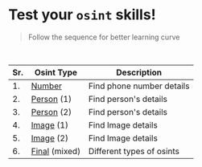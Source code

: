 # Test your `osint` skills!
> Follow the sequence for better learning curve

<br>

|Sr.|Osint Type|Description|
|---|---|---|
|1.|[Number](number_osint.md)|Find phone number details|
|2.|[Person](person_osint.md) (1)|Find person's details|
|3.|[Person](person2_osint.md) (2)|Find person's details|
|4.|[Image](image_osint.md) (1)|Find Image details|
|5.|[Image](image2_osint.md) (2)|Find Image details|
|6.|[Final](mixed_osint.md) (mixed)|Different types of osints|

